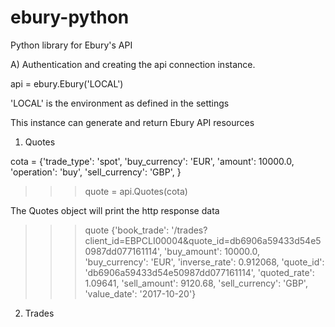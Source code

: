 # ebury-python
Python library for Ebury's API


A) Authentication and creating the api connection instance.

api = ebury.Ebury('LOCAL')

'LOCAL' is the environment as defined in the settings 

This instance can generate and return Ebury API resources 

1) Quotes

cota = {'trade_type': 'spot', 
    'buy_currency': 'EUR', 
    'amount': 10000.0, 
    'operation': 'buy', 
    'sell_currency': 'GBP',
}

>>> quote = api.Quotes(cota)

The Quotes object will print the http response data

>>> quote
{'book_trade': '/trades?client_id=EBPCLI00004&quote_id=db6906a59433d54e50987dd077161114', 'buy_amount': 10000.0, 'buy_currency': 'EUR', 'inverse_rate': 0.912068, 'quote_id': 'db6906a59433d54e50987dd077161114', 'quoted_rate': 1.09641, 'sell_amount': 9120.68, 'sell_currency': 'GBP', 'value_date': '2017-10-20'}

2) Trades

